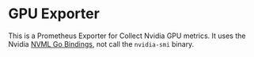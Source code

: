 GPU Exporter
=========================

This is a Prometheus Exporter for Collect Nvidia GPU metrics. It uses the Nvidia [NVML Go Bindings](https://github.com/pytimer/gpu-monitoring-tools), not call the `nvidia-smi` binary.

